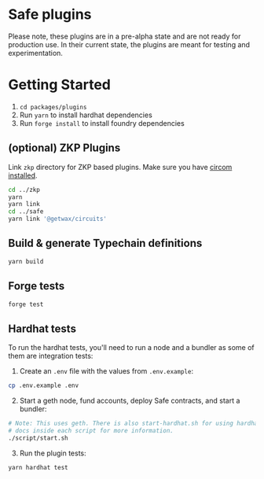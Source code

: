 # Safe plugins

Please note, these plugins are in a pre-alpha state and are not ready for production use. In their current state, the plugins are meant for testing and experimentation.

# Getting Started

1. `cd packages/plugins`
2. Run `yarn` to install hardhat dependencies
3. Run `forge install` to install foundry dependencies

## (optional) ZKP Plugins

Link `zkp` directory for ZKP based plugins. Make sure you have [circom installed](../zkp/README.md).
```bash
cd ../zkp
yarn
yarn link
cd ../safe
yarn link '@getwax/circuits'
```

## Build & generate Typechain definitions

```bash
yarn build
```

## Forge tests

```bash
forge test
```

## Hardhat tests

To run the hardhat tests, you'll need to run a node and a bundler as some of them are integration tests:

1. Create an `.env` file with the values from `.env.example`:

```bash
cp .env.example .env
```

2. Start a geth node, fund accounts, deploy Safe contracts, and start a bundler:

```bash
# Note: This uses geth. There is also start-hardhat.sh for using hardhat. See
# docs inside each script for more information.
./script/start.sh
```

3. Run the plugin tests:

```bash
yarn hardhat test
```
